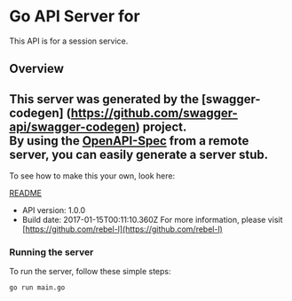 # Go API Server for 

This API is for a session service.

## Overview
This server was generated by the [swagger-codegen]
(https://github.com/swagger-api/swagger-codegen) project.  
By using the [OpenAPI-Spec](https://github.com/OAI/OpenAPI-Specification) from a remote server, you can easily generate a server stub.  
-

To see how to make this your own, look here:

[README](https://github.com/swagger-api/swagger-codegen/blob/master/README.md)

- API version: 1.0.0
- Build date: 2017-01-15T00:11:10.360Z
For more information, please visit [https://github.com/rebel-l](https://github.com/rebel-l)


### Running the server
To run the server, follow these simple steps:

```
go run main.go
```


